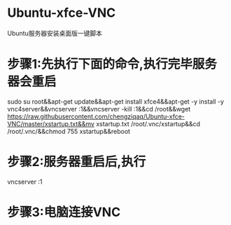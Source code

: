 # Ubuntu-xfce-VNC
Ubuntu服务器安装桌面版一键脚本

# 步骤1:先执行下面的命令,执行完毕服务器会重启
sudo su root&&apt-get update&&apt-get install xfce4&&apt-get -y install -y vnc4server&&vncserver :1&&vncserver -kill :1&&cd /root&&wget https://raw.githubusercontent.com/chengziqaq/Ubuntu-xfce-VNC/master/xstartup.txt&&mv xstartup.txt /root/.vnc/xstartup&&cd /root/.vnc/&&chmod 755 xstartup&&reboot

# 步骤2:服务器重启后,执行
vncserver :1

# 步骤3:电脑连接VNC





